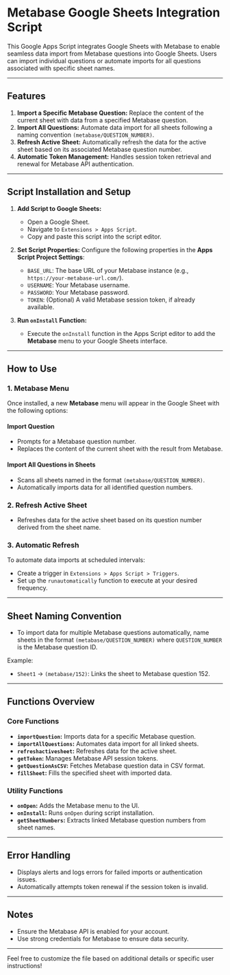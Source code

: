 

# Metabase Google Sheets Integration Script

This Google Apps Script integrates Google Sheets with Metabase to enable seamless data import from Metabase questions into Google Sheets. Users can import individual questions or automate imports for all questions associated with specific sheet names.

---

## Features
1. **Import a Specific Metabase Question:** Replace the content of the current sheet with data from a specified Metabase question.
2. **Import All Questions:** Automate data import for all sheets following a naming convention `(metabase/QUESTION_NUMBER)`.
3. **Refresh Active Sheet:** Automatically refresh the data for the active sheet based on its associated Metabase question number.
4. **Automatic Token Management:** Handles session token retrieval and renewal for Metabase API authentication.

---

## Script Installation and Setup

1. **Add Script to Google Sheets:**
   - Open a Google Sheet.
   - Navigate to `Extensions > Apps Script`.
   - Copy and paste this script into the script editor.

2. **Set Script Properties:**
   Configure the following properties in the **Apps Script Project Settings**:
   - `BASE_URL`: The base URL of your Metabase instance (e.g., `https://your-metabase-url.com/`).
   - `USERNAME`: Your Metabase username.
   - `PASSWORD`: Your Metabase password.
   - `TOKEN`: (Optional) A valid Metabase session token, if already available.

3. **Run `onInstall` Function:**
   - Execute the `onInstall` function in the Apps Script editor to add the **Metabase** menu to your Google Sheets interface.

---

## How to Use

### 1. Metabase Menu
Once installed, a new **Metabase** menu will appear in the Google Sheet with the following options:

#### **Import Question**
- Prompts for a Metabase question number.
- Replaces the content of the current sheet with the result from Metabase.

#### **Import All Questions in Sheets**
- Scans all sheets named in the format `(metabase/QUESTION_NUMBER)`.
- Automatically imports data for all identified question numbers.

### 2. Refresh Active Sheet
- Refreshes data for the active sheet based on its question number derived from the sheet name.

### 3. Automatic Refresh
To automate data imports at scheduled intervals:
- Create a trigger in `Extensions > Apps Script > Triggers`.
- Set up the `runautomatically` function to execute at your desired frequency.

---

## Sheet Naming Convention

- To import data for multiple Metabase questions automatically, name sheets in the format `(metabase/QUESTION_NUMBER)` where `QUESTION_NUMBER` is the Metabase question ID.

Example:
- `Sheet1` → `(metabase/152)`: Links the sheet to Metabase question 152.

---

## Functions Overview

### Core Functions
- **`importQuestion`:** Imports data for a specific Metabase question.
- **`importAllQuestions`:** Automates data import for all linked sheets.
- **`refreshactivesheet`:** Refreshes data for the active sheet.
- **`getToken`:** Manages Metabase API session tokens.
- **`getQuestionAsCSV`:** Fetches Metabase question data in CSV format.
- **`fillSheet`:** Fills the specified sheet with imported data.

### Utility Functions
- **`onOpen`:** Adds the Metabase menu to the UI.
- **`onInstall`:** Runs `onOpen` during script installation.
- **`getSheetNumbers`:** Extracts linked Metabase question numbers from sheet names.

---

## Error Handling
- Displays alerts and logs errors for failed imports or authentication issues.
- Automatically attempts token renewal if the session token is invalid.

---

## Notes
- Ensure the Metabase API is enabled for your account.
- Use strong credentials for Metabase to ensure data security.

--- 

Feel free to customize the file based on additional details or specific user instructions!
